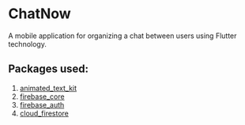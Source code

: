 # ChatNow
A mobile application for organizing a chat between users using Flutter technology.

## Packages used:
1. [animated_text_kit](https://pub.dev/packages/animated_text_kit)
2. [firebase_core](https://pub.dev/packages/firebase_core)
3. [firebase_auth](https://pub.dev/packages/firebase_auth)
4. [cloud_firestore](https://pub.dev/packages/cloud_firestore)